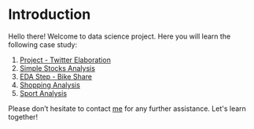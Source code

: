 # Introduction

Hello there! Welcome to data science project. Here you will learn the following case study:

1. [Project - Twitter Elaboration](#)
2. [Simple Stocks Analysis](#)
3. [EDA Step - Bike Share](#)
4. [Shopping Analysis](#)
5. [Sport Analysis](#)

Please don’t hesitate to contact [me](#) for any further assistance. Let's learn together!
